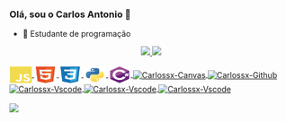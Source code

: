 ### Olá, sou o Carlos Antonio 👋




- 🔭 Estudante de programação 

<div align="center">
  <a href="https://github.com/Carlossx">
  <img height="180em" src="https://github-readme-stats.vercel.app/api?username=Carlossx&show_icons=true&theme=cobalt&include_all_commits=true&count_private=true"/>
  <img height="180em" src="https://github-readme-stats.vercel.app/api/top-langs/?username=Carlossx&layout=compact&langs_count=7&theme=cobalt"/>
</div>

<div style="display: inline_block"><br>
  <img align="center" alt="Carlossx-Js" height="30" width="40" src="https://raw.githubusercontent.com/devicons/devicon/master/icons/javascript/javascript-plain.svg">
  <img align="center" alt="Carlossx-HTML" height="30" width="40" src="https://raw.githubusercontent.com/devicons/devicon/master/icons/html5/html5-original.svg">
  <img align="center" alt="Carlossx-CSS" height="30" width="40" src="https://raw.githubusercontent.com/devicons/devicon/master/icons/css3/css3-original.svg">
  <img align="center" alt="Carlossx-Python" height="30" width="40" src="https://raw.githubusercontent.com/devicons/devicon/master/icons/python/python-original.svg">
  <img align="center" alt="Carlossx-Csharp" height="30" width="40" src="https://raw.githubusercontent.com/devicons/devicon/master/icons/csharp/csharp-original.svg">
  <img align="center" alt="Carlossx-Canvas" height="30" width="40" src="https://cdn.jsdelivr.net/gh/devicons/devicon/icons/canva/canva-original.svg" />
  <img align="center" alt="Carlossx-Github" height="30" width="40" src="https://cdn.jsdelivr.net/gh/devicons/devicon/icons/github/github-original.svg" />
  <img align="center" alt="Carlossx-Vscode" height="30" width="40" src="https://cdn.jsdelivr.net/gh/devicons/devicon/icons/vscode/vscode-original.svg" />
  <img align="center" alt="Carlossx-Vscode" height="30" width="40" src="https://cdn.jsdelivr.net/gh/devicons/devicon/icons/nodejs/nodejs-original.svg" />
  <img align="center" alt="Carlossx-Vscode" height="30" width="40" src="https://cdn.jsdelivr.net/gh/devicons/devicon/icons/git/git-plain-wordmark.svg" />
  

  </div><br>
  
  
  <div> 
     <a href = "carlossabcd@gmail.com"><img src="https://img.shields.io/badge/-Gmail-%23333?style=for-the-badge&logo=gmail&logoColor=white" target="_blank"></a>
    

  </div>
 
